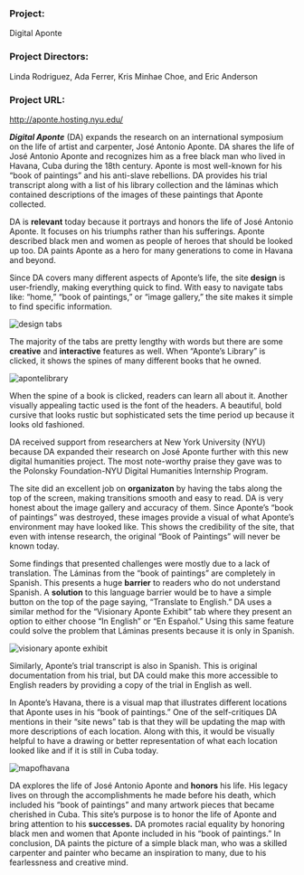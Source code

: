 ### **Project:**

Digital Aponte

### **Project Directors:**

Linda Rodriguez, Ada Ferrer, Kris Minhae Choe, and Eric Anderson

### **Project URL:**

 http://aponte.hosting.nyu.edu/


***Digital Aponte*** (DA) expands the research on an international symposium on the life of artist and carpenter, José Antonio Aponte. DA shares the life of José Antonio Aponte and recognizes him as a free black man who lived in Havana, Cuba during the 18th century. Aponte is most well-known for his “book of paintings” and his anti-slave rebellions. DA provides his trial transcript along with a list of his library collection and the láminas which contained descriptions of the images of these paintings that Aponte collected. 

DA is **relevant** today because it portrays and honors the life of José Antonio Aponte. It focuses on his triumphs rather than his sufferings. Aponte described black men and women as people of heroes that should be looked up too. DA paints Aponte as a hero for many generations to come in Havana and beyond.

Since DA covers many different aspects of Aponte’s life, the site **design** is user-friendly, making everything quick to find. With easy to navigate tabs like: “home,” “book of paintings,” or “image gallery,” the site makes it simple to find specific information. 

![design tabs](https://alexandrahoran.github.io/Alexandra-Horan-CNU/images/designtabs.jpg)

The majority of the tabs are pretty lengthy with words but there are some **creative** and **interactive** features as well. When “Aponte’s Library” is clicked, it shows the spines of many different books that he owned. 

![apontelibrary](https://alexandrahoran.github.io/Alexandra-Horan-CNU/images/apontelibrary.jpg)

When the spine of a book is clicked, readers can learn all about it. Another visually appealing tactic used is the font of the headers. A beautiful, bold cursive that looks rustic but sophisticated sets the time period up because it looks old fashioned.

DA received support from researchers at New York University (NYU) because DA expanded their research on José Aponte further with this new digital humanities project. The most note-worthy praise they gave was to the Polonsky Foundation-NYU Digital Humanities Internship Program.

The site did an excellent job on **organizaton** by having the tabs along the top of the screen, making transitions smooth and easy to read. DA is very honest about the image gallery and accuracy of them. Since Aponte’s “book of paintings” was destroyed, these images provide a visual of what Aponte’s environment may have looked like. This shows the credibility of the site, that even with intense research, the original “Book of Paintings” will never be known today. 

Some findings that presented challenges were mostly due to a lack of translation. The Láminas from the “book of paintings” are completely in Spanish. This presents a huge **barrier** to readers who do not understand Spanish. A **solution** to this language barrier would be to have a simple button on the top of the page saying, “Translate to English.” DA uses a similar method for the “Visionary Aponte Exhibit” tab where they present an option to either choose “In English” or “En Español.” Using this same feature could solve the problem that Láminas presents because it is only in Spanish. 

![visionary aponte exhibit](https://alexandrahoran.github.io/Alexandra-Horan-CNU/images/visionaryaponteexhibit.jpg)

Similarly, Aponte’s trial transcript is also in Spanish. This is original documentation from his trial, but DA could make this more accessible to English readers by providing a copy of the trial in English as well. 
 
In Aponte’s Havana, there is a visual map that illustrates different locations that Aponte uses in his “book of paintings.” One of the self-critiques DA mentions in their “site news” tab is that they will be updating the map with more descriptions of each location. Along with this, it would be visually helpful to have a drawing or better representation of what each location looked like and if it is still in Cuba today. 

![mapofhavana](https://alexandrahoran.github.io/Alexandra-Horan-CNU/images/mapofhavana.jpg)

DA explores the life of José Antonio Aponte and **honors** his life. His legacy lives on through the accomplishments he made before his death, which included his “book of paintings” and many artwork pieces that became cherished in Cuba. This site’s purpose is to honor the life of Aponte and bring attention to his **successes.** DA promotes racial equality by honoring black men and women that Aponte included in his “book of paintings.” In conclusion, DA paints the picture of a simple black man, who was a skilled carpenter and painter who became an inspiration to many, due to his fearlessness and creative mind. 
